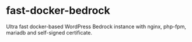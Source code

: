 # fast-docker-bedrock
Ultra fast docker-based WordPress Bedrock instance with nginx, php-fpm, mariadb and self-signed certificate.
